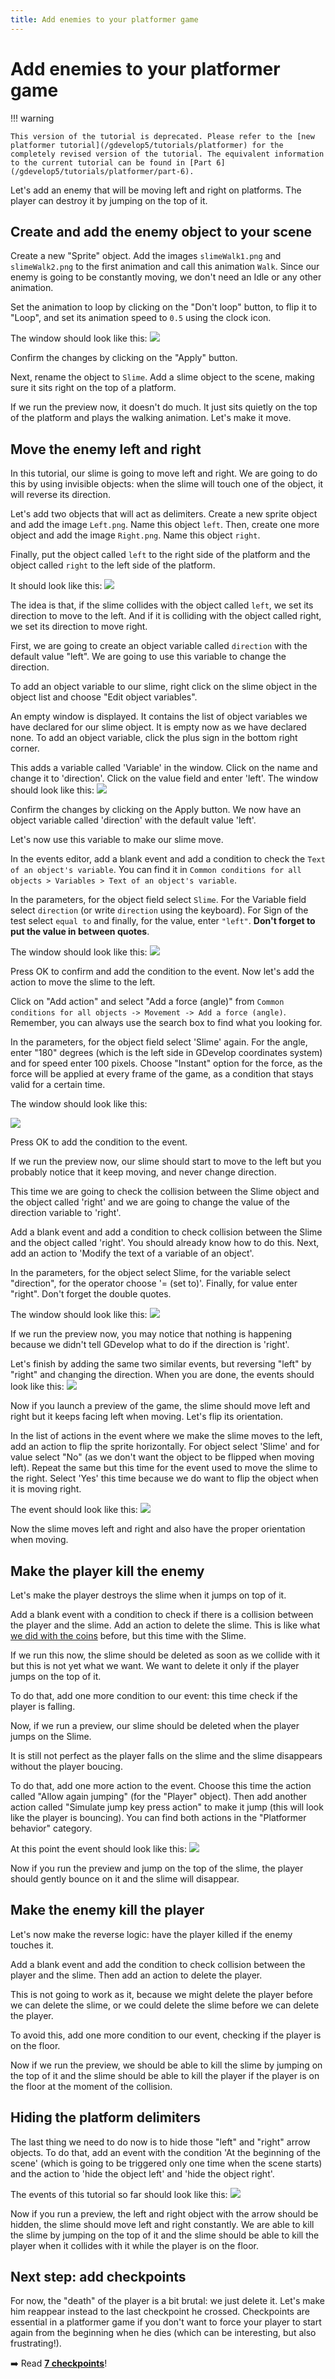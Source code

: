 ```yaml
---
title: Add enemies to your platformer game
---
```

# Add enemies to your platformer game

!!! warning

    This version of the tutorial is deprecated. Please refer to the [new platformer tutorial](/gdevelop5/tutorials/platformer) for the completely revised version of the tutorial. The equivalent information to the current tutorial can be found in [Part 6](/gdevelop5/tutorials/platformer/part-6).

Let's add an enemy that will be moving left and right on platforms. The player can destroy it by jumping on the top of it.

## Create and add the enemy object to your scene

Create a new "Sprite" object. Add the images `slimeWalk1.png` and `slimeWalk2.png` to the first animation and call this animation `Walk`.
Since our enemy is going to be constantly moving, we don't need an Idle or any other animation.

Set the animation to loop by clicking on the "Don't loop" button, to flip it to "Loop", and set its animation speed to `0.5` using the clock icon.

The window should look like this:
![](/gdevelop5/tutorials/platform-game/gd5_platormertut_slimeeditor.png)

Confirm the changes by clicking on the "Apply" button.

Next, rename the object to `Slime`. Add a slime object to the scene, making sure it sits right on the top of a platform.

If we run the preview now, it doesn't do much. It just sits quietly on the top of the platform and plays the walking animation. Let's make it move.

## Move the enemy left and right

In this tutorial, our slime is going to move left and right. We are going to do this by using invisible objects: when the
slime will touch one of the object, it will reverse its direction.

Let's add two objects that will act as delimiters. Create a new sprite object and add the image `Left.png`. Name this object `left`. Then, create one more object and add the image `Right.png`. Name this object `right`.

Finally, put the object called `left` to the right side of the platform and the object called `right` to the left side of the platform.

It should look like this:
![](/gdevelop5/tutorials/platform-game/gd5_platformertutorial_slimedirection.png)

The idea is that, if the slime collides with the object called `left`, we set its direction to move to the left. And if it is colliding with the object called right, we set its direction to move right.

First, we are going to create an object variable called `direction` with the default value "left". We are going to use this variable to change the direction.

To add an object variable to our slime, right click on the slime object in the object list and choose "Edit object variables".

An empty window is displayed. It contains the list of object variables we have declared for our slime object. It is empty now as we have declared none. To add an object variable, click the plus sign in the bottom right corner.

This adds a variable called 'Variable' in the window. Click on the name and change it to 'direction'. Click on the value field and enter 'left'. The window should look like this:
![](/gdevelop5/tutorials/platform-game/gd5_platformertutorial_objectvariable2.png)

Confirm the changes by clicking on the Apply button.
We now have an object variable called 'direction' with the default value 'left'.

Let's now use this variable to make our slime move.

In the events editor, add a blank event and add a condition to check the `Text of an object's variable`. You can find it in `Common conditions for all objects > Variables > Text of an object's variable`.

In the parameters, for the object field select `Slime`. For the Variable field select `direction` (or write `direction` using the keyboard). For Sign of the test select `equal to` and finally, for the value, enter `"left"`. **Don't forget to put the value in between quotes**.

The window should look like this:
![](/gdevelop5/tutorials/platform-game/gd5_platformertutorial_objectvariable3.png)

Press OK to confirm and add the condition to the event.
Now let's add the action to move the slime to the left.

Click on "Add action" and select "Add a force (angle)" from `Common conditions for all objects -> Movement -> Add a force (angle)`. Remember, you can always use the search box to find what you looking for.

In the parameters, for the object field select 'Slime' again. For the angle, enter "180" degrees (which is the left side in GDevelop coordinates system) and for speed enter 100 pixels. Choose "Instant" option for the force, as the force will be applied at every frame of the game, as a condition that stays valid for a certain time.

The window should look like this:

![](/gdevelop5/tutorials/platform-game/slime-move-left.png)

Press OK to add the condition to the event.

If we run the preview now, our slime should start to move to the left but you probably notice that it keep moving, and never change direction.

This time we are going to check the collision between the Slime object and the object called 'right' and we are going to change the value of the direction variable to 'right'.

Add a blank event and add a condition to check collision between the Slime and the object called 'right'. You should already know how to do this. Next, add an action to 'Modify the text of a variable of an object'.

In the parameters, for the object select Slime, for the variable select "direction", for the operator choose '= (set to)'. Finally, for value enter "right". Don't forget the double quotes.

The window should look like this:
![](/gdevelop5/tutorials/platform-game/gd5_platformertutorial_checkobjectvariable.png)

If we run the preview now, you may notice that nothing is happening because we didn't tell GDevelop what to do if the direction is 'right'.

Let's finish by adding the same two similar events, but reversing "left" by "right" and changing the direction. When you are done, the events should look like this:
![](/gdevelop5/tutorials/platform-game/gd5_platformertutorial_moveslimeevent1.png)

Now if you launch a preview of the game, the slime should move left and right but it keeps facing left when moving. Let's flip its orientation.

In the list of actions in the event where we make the slime moves to the left, add an action to flip the sprite horizontally. For object select 'Slime' and for value select "No" (as we don't want the object to be flipped when moving left).
Repeat the same but this time for the event used to move the slime to the right. Select 'Yes' this time because we do want to flip the object when it is moving right.

The event should look like this:
![](/gdevelop5/tutorials/platform-game/gd5_platformertutorial_moveslimeevent2.png)

Now the slime moves left and right and also have the proper orientation when moving.

## Make the player kill the enemy

Let's make the player destroys the slime when it jumps on top of it.

Add a blank event with a condition to check if there is a collision between the player and the slime. Add an action to delete the slime. This is like what [we did with the coins](/gdevelop5/tutorials/platform-game/5-add-coins-and-number-of-collected-coins) before, but this time with the Slime.

If we run this now, the slime should be deleted as soon as we collide with it but this is not yet what we want.
We want to delete it only if the player jumps on the top of it.

To do that, add one more condition to our event: this time check if the player is falling.

Now, if we run a preview, our slime should be deleted when the player jumps on the Slime.

It is still not perfect as the player falls on the slime and the slime disappears without the player boucing.

To do that, add one more action to the event. Choose this time the action called "Allow again jumping" (for the "Player" object). Then add another action called "Simulate jump key press action" to make it jump (this will look like the player is bouncing). You can find both actions in the "Platformer behavior" category.

At this point the event should look like this:
![](/gdevelop5/tutorials/platform-game/gd5_platformertutoriual_killtheslime.png)

Now if you run the preview and jump on the top of the slime, the player should gently bounce on it and the slime will disappear.

## Make the enemy kill the player

Let's now make the reverse logic: have the player killed if the enemy touches it.

Add a blank event and add the condition to check collision between the player and the slime. Then add an action to delete the player.

This is not going to work as it, because we might delete the player before we can delete the slime, or we could delete the slime before we can delete the player.

To avoid this, add one more condition to our event, checking if the player is on the floor.

Now if we run the preview, we should be able to kill the slime by jumping on the top of it and the slime should be able to kill the player if the player is on the floor at the moment of the collision.

## Hiding the platform delimiters

The last thing we need to do now is to hide those "left" and "right" arrow objects.
To do that, add an event with the condition 'At the beginning of the scene' (which is going to be triggered only one time when the scene starts) and the action to 'hide the object left' and 'hide the object right'.

The events of this tutorial so far should look like this:
![](/gdevelop5/tutorials/platform-game/gd5_platformertutorial_enemycompletevent.png)

Now if you run a preview, the left and right object with the arrow should be hidden, the slime should move left and right constantly. We are able to kill the slime by jumping on the top of it and the slime should be able to kill the player when it collides with it while the player is on the floor.


## Next step: add checkpoints

For now, the "death" of the player is a bit brutal: we just delete it. Let's make him reappear instead to the last checkpoint he crossed. Checkpoints are essential in a platformer game if you don't want to force your player to start again from the beginning when he dies (which can be interesting, but also frustrating!).

➡️ Read **[7 checkpoints](/gdevelop5/tutorials/platform-game/7-checkpoints)**!

